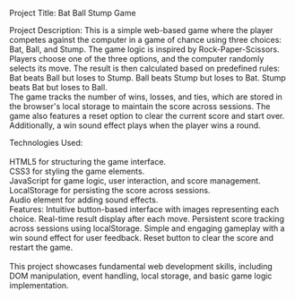 Project Title: Bat Ball Stump Game

Project Description:
This is a simple web-based game where the player competes against the computer in a game of chance using three choices: Bat, Ball, and Stump. The game logic is inspired by Rock-Paper-Scissors.<br> Players choose one of the three options, and the computer randomly selects its move. The result is then calculated based on predefined rules:<br>
Bat beats Ball but loses to Stump.
Ball beats Stump but loses to Bat.
Stump beats Bat but loses to Ball.
<br>The game tracks the number of wins, losses, and ties, which are stored in the browser's local storage to maintain the score across sessions. The game also features a reset option to clear the current score and start over. Additionally, a win sound effect plays when the player wins a round.

Technologies Used:<br>
<br>HTML5 for structuring the game interface.
<br>CSS3 for styling the game elements.
<br>JavaScript for game logic, user interaction, and score management.
<br>LocalStorage for persisting the score across sessions.
<br>Audio element for adding sound effects.
<br>Features:
Intuitive button-based interface with images representing each choice.
Real-time result display after each move.
Persistent score tracking across sessions using localStorage.
Simple and engaging gameplay with a win sound effect for user feedback.
Reset button to clear the score and restart the game.<br>
<br>This project showcases fundamental web development skills, including DOM manipulation, event handling, local storage, and basic game logic implementation.
